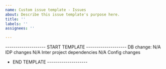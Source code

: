 ```yaml
---
name: Custom issue template - Issues
about: Describe this issue template's purpose here.
title: ''
labels: ''
assignees: ''

---
```


-------------------- START TEMPLATE --------------------
DB change:
N/A
IDP changes
N/A
Inter project dependencies
N/A
Config changes
- END TEMPLATE --------------------
